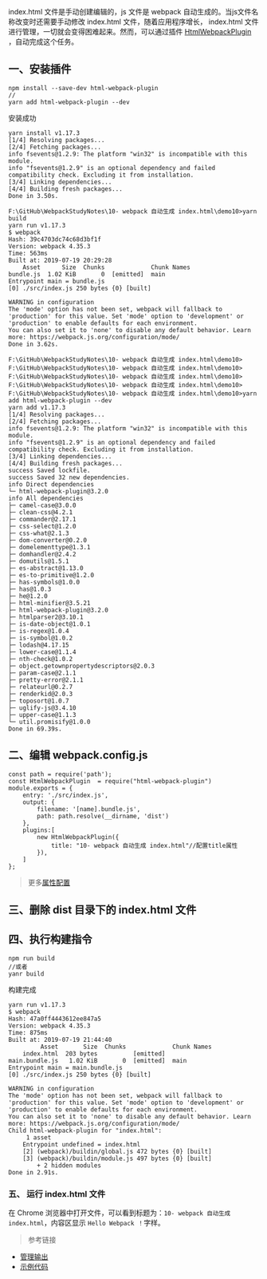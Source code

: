 index.html 文件是手动创建编辑的，js 文件是 webpack 自动生成的。当js文件名称改变时还需要手动修改 index.html 文件，随着应用程序增长， index.html 文件进行管理，一切就会变得困难起来。然而，可以通过插件 [HtmlWebpackPlugin](https://www.webpackjs.com/plugins/html-webpack-plugin) ，自动完成这个任务。

## 一、安装插件

```
npm install --save-dev html-webpack-plugin
//
yarn add html-webpack-plugin --dev
```
安装成功

```
yarn install v1.17.3
[1/4] Resolving packages...
[2/4] Fetching packages...
info fsevents@1.2.9: The platform "win32" is incompatible with this module.
info "fsevents@1.2.9" is an optional dependency and failed compatibility check. Excluding it from installation.
[3/4] Linking dependencies...
[4/4] Building fresh packages...
Done in 3.50s.

F:\GitHub\WebpackStudyNotes\10- webpack 自动生成 index.html\demo10>yarn build
yarn run v1.17.3
$ webpack
Hash: 39c4703dc74c68d3bf1f
Version: webpack 4.35.3
Time: 563ms
Built at: 2019-07-19 20:29:28
    Asset      Size  Chunks             Chunk Names
bundle.js  1.02 KiB       0  [emitted]  main
Entrypoint main = bundle.js
[0] ./src/index.js 250 bytes {0} [built]

WARNING in configuration
The 'mode' option has not been set, webpack will fallback to 'production' for this value. Set 'mode' option to 'development' or 'production' to enable defaults for each environment.
You can also set it to 'none' to disable any default behavior. Learn more: https://webpack.js.org/configuration/mode/
Done in 3.62s.

F:\GitHub\WebpackStudyNotes\10- webpack 自动生成 index.html\demo10>
F:\GitHub\WebpackStudyNotes\10- webpack 自动生成 index.html\demo10>
F:\GitHub\WebpackStudyNotes\10- webpack 自动生成 index.html\demo10>
F:\GitHub\WebpackStudyNotes\10- webpack 自动生成 index.html\demo10>
F:\GitHub\WebpackStudyNotes\10- webpack 自动生成 index.html\demo10>yarn add html-webpack-plugin --dev
yarn add v1.17.3
[1/4] Resolving packages...
[2/4] Fetching packages...
info fsevents@1.2.9: The platform "win32" is incompatible with this module.
info "fsevents@1.2.9" is an optional dependency and failed compatibility check. Excluding it from installation.
[3/4] Linking dependencies...
[4/4] Building fresh packages...
success Saved lockfile.
success Saved 32 new dependencies.
info Direct dependencies
└─ html-webpack-plugin@3.2.0
info All dependencies
├─ camel-case@3.0.0
├─ clean-css@4.2.1
├─ commander@2.17.1
├─ css-select@1.2.0
├─ css-what@2.1.3
├─ dom-converter@0.2.0
├─ domelementtype@1.3.1
├─ domhandler@2.4.2
├─ domutils@1.5.1
├─ es-abstract@1.13.0
├─ es-to-primitive@1.2.0
├─ has-symbols@1.0.0
├─ has@1.0.3
├─ he@1.2.0
├─ html-minifier@3.5.21
├─ html-webpack-plugin@3.2.0
├─ htmlparser2@3.10.1
├─ is-date-object@1.0.1
├─ is-regex@1.0.4
├─ is-symbol@1.0.2
├─ lodash@4.17.15
├─ lower-case@1.1.4
├─ nth-check@1.0.2
├─ object.getownpropertydescriptors@2.0.3
├─ param-case@2.1.1
├─ pretty-error@2.1.1
├─ relateurl@0.2.7
├─ renderkid@2.0.3
├─ toposort@1.0.7
├─ uglify-js@3.4.10
├─ upper-case@1.1.3
└─ util.promisify@1.0.0
Done in 69.39s.

```


## 二、编辑 webpack.config.js

```
const path = require('path');
const HtmlWebpackPlugin  = require("html-webpack-plugin")
module.exports = {
    entry: './src/index.js',
    output: {
        filename: '[name].bundle.js',
        path: path.resolve(__dirname, 'dist')
    },
    plugins:[
        new HtmlWebpackPlugin({
            title: "10- webpack 自动生成 index.html"//配置title属性
        }),
    ]
};
```

> 更多[属性配置](https://github.com/jantimon/html-webpack-plugin#configuration)
## 三、删除 dist 目录下的 index.html 文件

## 四、执行构建指令
```
npm run build
//或者
yanr build
```
构建完成

```
yarn run v1.17.3
$ webpack
Hash: 47a0ff4443612ee847a5
Version: webpack 4.35.3
Time: 875ms
Built at: 2019-07-19 21:44:40
         Asset       Size  Chunks             Chunk Names
    index.html  203 bytes          [emitted]
main.bundle.js   1.02 KiB       0  [emitted]  main
Entrypoint main = main.bundle.js
[0] ./src/index.js 250 bytes {0} [built]

WARNING in configuration
The 'mode' option has not been set, webpack will fallback to 'production' for this value. Set 'mode' option to 'development' or 'production' to enable defaults for each environment.
You can also set it to 'none' to disable any default behavior. Learn more: https://webpack.js.org/configuration/mode/
Child html-webpack-plugin for "index.html":
     1 asset
    Entrypoint undefined = index.html
    [2] (webpack)/buildin/global.js 472 bytes {0} [built]
    [3] (webpack)/buildin/module.js 497 bytes {0} [built]
        + 2 hidden modules
Done in 2.91s.
```
### 五、 运行 index.html 文件
在 Chrome 浏览器中打开文件，可以看到标题为：`10- webpack 自动生成 index.html`，内容区显示 `Hello Webpack ！`字样。

> 参考链接

- [管理输出](https://www.webpackjs.com/guides/output-management/#%E8%AE%BE%E5%AE%9A-htmlwebpackplugin)
- [示例代码](https://github.com/1071942338/WebpackStudyNotes/tree/master/10-%20webpack%20%E8%87%AA%E5%8A%A8%E7%94%9F%E6%88%90%20index.html)